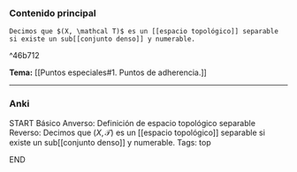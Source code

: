 ### Contenido principal

```ad-Formal
Decimos que $(X, \mathcal T)$ es un [[espacio topológico]] separable si existe un sub[[conjunto denso]] y numerable.
```

^46b712

**Tema:** [[Puntos especiales#1. Puntos de adherencia.]]

---
### Anki

START
Básico
Anverso: Definición de espacio topológico separable
Reverso: Decimos que $(X, \mathcal T)$ es un [[espacio topológico]] separable si existe un sub[[conjunto denso]] y numerable.
Tags: top
<!--ID: 1728549802482-->
END
